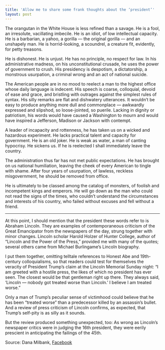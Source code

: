 ```yaml
---
title: 'Allow me to share some frank thoughts about the ‘president’'
layout: post
---
```


The orangutan in the White House is less refined than a savage. He is a fool, an irresolute, vacillating imbecile. He is an idiot, of low intellectual capacity. He is a barbarian, a yahoo, a gorilla — the original gorilla — and an unshapely man. He is horrid-looking, a scoundrel, a creature fit, evidently, for petty treasons.

He is dishonest. He is unjust. He has no principle, no respect for law. In his administrative madness, on his unconstitutional crusade, he uses the power of government to crush. His presidency is despotism, a dictatorship, a monstrous usurpation, a criminal wrong and an act of national suicide.

The American people are in no mood to reelect a man to the highest office whose daily language is indecent. His speech is coarse, colloquial, devoid of ease and grace, and bristling with outrages against the simplest rules of syntax. His silly remarks are flat and dishwatery utterances. It wouldn’t be easy to produce anything more dull and commonplace — awkwardly expressed and slipshod, so loose-jointed, so puerile. Lacking in dignity or patriotism, his words would have caused a Washington to mourn and would have inspired a Jefferson, Madison or Jackson with contempt.

A leader of incapacity and rottenness, he has taken us on a wicked and hazardous experiment. He lacks practical talent and capacity for government. He is an old joker. He is weak as water, a man of canting hypocrisy. He sickens us. If he is reelected I shall immediately leave the country.

The administration thus far has not met public expectations. He has brought on us national humiliation, leaving the cheek of every American to tingle with shame. After four years of usurpation, of lawless, reckless misgovernment, he should be removed from office.

He is ultimately to be classed among the catalog of monsters, of foolish and incompetent kings and emperors. He will go down as the man who could not read the signs of the times, who couldn’t understand the circumstances and interests of his country, who failed without excuses and fell without a friend.

- - - - - -

At this point, I should mention that the president these words refer to is Abraham Lincoln. They are examples of contemporaneous criticism of the Great Emancipator from the newspapers of the day, strung together with minor changes. Lincoln scholar Harold Holzer of Hunter College, author of “Lincoln and the Power of the Press,” provided me with many of the quotes; several others came from Michael Burlingame’s Lincoln biography.

I put them together, omitting telltale references to Honest Abe and 19th-century colloquialisms, so that readers could test for themselves the veracity of President Trump’s claim at the Lincoln Memorial Sunday night: “I am greeted with a hostile press, the likes of which no president has ever seen. The closest would be that gentleman right up there. They always said, ‘Lincoln — nobody got treated worse than Lincoln.’ I believe I am treated worse.”

Only a man of Trump’s peculiar sense of victimhood could believe that he has been “treated worse” than a predecessor killed by an assassin’s bullet. And a review of press criticism of Lincoln confirms, as expected, that Trump’s self-pity is as silly as it sounds.

But the review produced something unexpected, too: As wrong as Lincoln’s newspaper critics were in judging the 16th president, they were eerily prescient in anticipating the failings of the 45th.

Source: Dana Milbank, [Facebook](https://www.facebook.com/StandWithMueller/posts/2950280695009250)